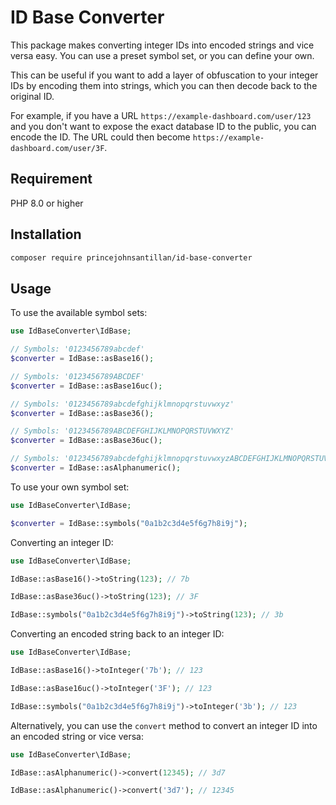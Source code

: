 # ID Base Converter
This package makes converting integer IDs into encoded strings and vice versa easy. You can use a preset symbol set, or you can define your own.


This can be useful if you want to add a layer of obfuscation to your integer IDs by encoding them into strings, which you can then decode back to the original ID.

For example, if you have a URL `https://example-dashboard.com/user/123` and you don't want to expose the exact database ID to the public, you can encode the ID. The URL could then become `https://example-dashboard.com/user/3F`.

## Requirement
PHP 8.0 or higher

## Installation
```bash
composer require princejohnsantillan/id-base-converter
```

## Usage
To use the available symbol sets:

```php
use IdBaseConverter\IdBase;

// Symbols: '0123456789abcdef'
$converter = IdBase::asBase16();

// Symbols: '0123456789ABCDEF'
$converter = IdBase::asBase16uc();

// Symbols: '0123456789abcdefghijklmnopqrstuvwxyz'
$converter = IdBase::asBase36();

// Symbols: '0123456789ABCDEFGHIJKLMNOPQRSTUVWXYZ'
$converter = IdBase::asBase36uc();

// Symbols: '0123456789abcdefghijklmnopqrstuvwxyzABCDEFGHIJKLMNOPQRSTUVWXYZ'
$converter = IdBase::asAlphanumeric();
```

To use your own symbol set:

```php
use IdBaseConverter\IdBase;

$converter = IdBase::symbols("0a1b2c3d4e5f6g7h8i9j");
```

Converting an integer ID:

```php
use IdBaseConverter\IdBase;

IdBase::asBase16()->toString(123); // 7b

IdBase::asBase36uc()->toString(123); // 3F

IdBase::symbols("0a1b2c3d4e5f6g7h8i9j")->toString(123); // 3b
```

Converting an encoded string back to an integer ID:
```php
use IdBaseConverter\IdBase;

IdBase::asBase16()->toInteger('7b'); // 123

IdBase::asBase16uc()->toInteger('3F'); // 123

IdBase::symbols("0a1b2c3d4e5f6g7h8i9j")->toInteger('3b'); // 123
```

Alternatively, you can use the `convert` method to convert an integer ID into an encoded string or vice versa:
```php
use IdBaseConverter\IdBase;

IdBase::asAlphanumeric()->convert(12345); // 3d7

IdBase::asAlphanumeric()->convert('3d7'); // 12345
```
